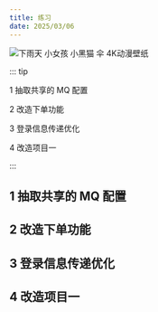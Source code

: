 ```yaml
---
title: 练习
date: 2025/03/06
---
```


![下雨天 小女孩 小黑猫 伞 4K动漫壁纸](https://bizhi1.com/wp-content/uploads/2024/11/%E4%B8%8B%E9%9B%A8%E5%A4%A9-%E5%B0%8F%E5%A5%B3%E5%AD%A9-%E5%B0%8F%E9%BB%91%E7%8C%AB-%C9%A1-4K%E5%8A%A8%E6%BC%AB%E5%A3%81%E7%BA%B83840x2160.jpg)

::: tip

1 抽取共享的 MQ 配置

2 改造下单功能

3 登录信息传递优化

4 改造项目一

:::

## 1 抽取共享的 MQ 配置

## 2 改造下单功能

## 3 登录信息传递优化

## 4 改造项目一